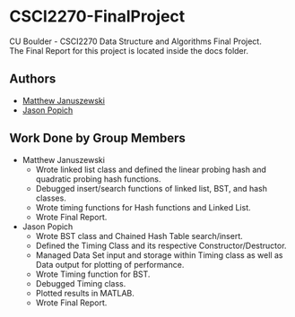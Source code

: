 # CSCI2270-FinalProject

CU Boulder - CSCI2270 Data Structure and Algorithms Final Project.\
The Final Report for this project is located inside the docs folder.

## Authors
* [Matthew Januszewski](https://github.com/MatthewJanuszewski "matthewj")
* [Jason Popich](https://github.com/japopich "japopich")

## Work Done by Group Members
* Matthew Januszewski
    * Wrote linked list class and defined the linear probing hash and quadratic probing hash functions. 
    * Debugged insert/search functions of linked list, BST, and hash classes. 
    * Wrote timing functions for Hash functions and Linked List.
    * Wrote Final Report.
* Jason Popich
    * Wrote BST class and Chained Hash Table search/insert.
    * Defined the Timing Class and its respective Constructor/Destructor.
    * Managed Data Set input and storage within Timing class as well as Data output for plotting of performance.
    * Wrote Timing function for BST.
    * Debugged Timing class. 
    * Plotted results in MATLAB.
    * Wrote Final Report.

